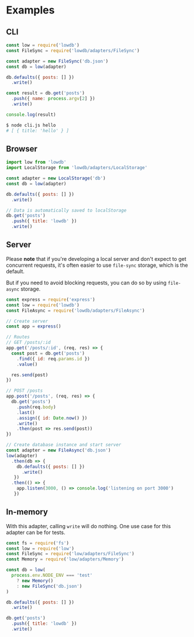 # Examples

## CLI

```js
const low = require('lowdb')
const FileSync = require('lowdb/adapters/FileSync')

const adapter = new FileSync('db.json')
const db = low(adapter)

db.defaults({ posts: [] })
  .write()

const result = db.get('posts')
  .push({ name: process.argv[2] })
  .write()

console.log(result)
```

```sh
$ node cli.js hello
# [ { title: 'hello' } ]
```

## Browser

```js
import low from 'lowdb'
import LocalStorage from 'lowdb/adapters/LocalStorage'

const adapter = new LocalStorage('db')
const db = low(adapter)

db.defaults({ posts: [] })
  .write()

// Data is automatically saved to localStorage
db.get('posts')
  .push({ title: 'lowdb' })
  .write()
```

## Server

Please __note__ that if you're developing a local server and don't expect to get concurrent requests, it's often easier to use `file-sync` storage, which is the default.

But if you need to avoid blocking requests, you can do so by using `file-async` storage.

```js
const express = require('express')
const low = require('lowdb')
const FileAsync = require('lowdb/adapters/FileAsync')

// Create server
const app = express()

// Routes
// GET /posts/:id
app.get('/posts/:id', (req, res) => {
  const post = db.get('posts')
    .find({ id: req.params.id })
    .value()

  res.send(post)
})

// POST /posts
app.post('/posts', (req, res) => {
  db.get('posts')
    .push(req.body)
    .last()
    .assign({ id: Date.now() })
    .write()
    .then(post => res.send(post))
})

// Create database instance and start server
const adapter = new FileAsync('db.json')
low(adapter)
  .then(db => {
    db.defaults({ posts: [] })
      .write()
   })
  .then(() => {
    app.listen(3000, () => console.log('listening on port 3000')
   })
```

## In-memory

With this adapter, calling `write` will do nothing. One use case for this adapter can be for tests.

```js
const fs = require('fs')
const low = require('low')
const FileSync = require('low/adapters/FileSync')
const Memory = require('low/adapters/Memory')

const db = low(
  process.env.NODE_ENV === 'test'
    ? new Memory()
    : new FileSync('db.json')
)

db.defaults({ posts: [] })
  .write()

db.get('posts')
  .push({ title: 'lowdb' })
  .write()
```

